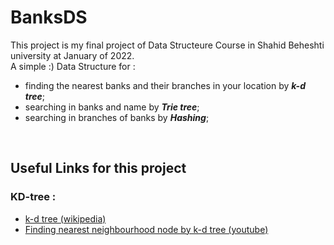 # BanksDS

This project is my final project of Data Structeure Course in Shahid Beheshti university at January of 2022.  
A simple :)  Data Structure for :
- finding the nearest banks and their branches in your location by ***k-d tree***;
- searching in banks and name by ***Trie tree***;
- searching in branches of banks by ***Hashing***;

<br>



## Useful Links for this project

### KD-tree :
- [k-d tree (wikipedia)](https://en.wikipedia.org/wiki/K-d_tree)
- [Finding nearest neighbourhood node by k-d tree (youtube)](https://www.youtube.com/watch?v=Glp7THUpGow)


